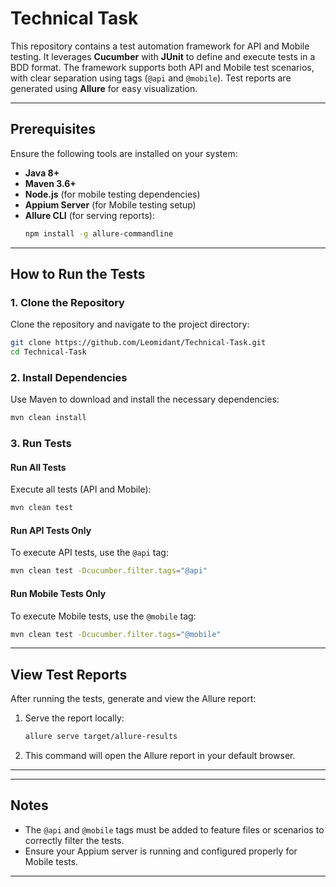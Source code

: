 
# Technical Task

This repository contains a test automation framework for API and Mobile testing. It leverages **Cucumber** with **JUnit** to define and execute tests in a BDD format. The framework supports both API and Mobile test scenarios, with clear separation using tags (`@api` and `@mobile`). Test reports are generated using **Allure** for easy visualization.

---

## Prerequisites

Ensure the following tools are installed on your system:

- **Java 8+**
- **Maven 3.6+**
- **Node.js** (for mobile testing dependencies)
- **Appium Server** (for Mobile testing setup)
- **Allure CLI** (for serving reports):
  ```bash
  npm install -g allure-commandline
  ```

---

## How to Run the Tests

### 1. Clone the Repository
Clone the repository and navigate to the project directory:
```bash
git clone https://github.com/Leomidant/Technical-Task.git
cd Technical-Task
```

### 2. Install Dependencies
Use Maven to download and install the necessary dependencies:
```bash
mvn clean install
```

### 3. Run Tests
#### Run All Tests
Execute all tests (API and Mobile):
```bash
mvn clean test
```

#### Run API Tests Only
To execute API tests, use the `@api` tag:
```bash
mvn clean test -Dcucumber.filter.tags="@api"
```

#### Run Mobile Tests Only
To execute Mobile tests, use the `@mobile` tag:
```bash
mvn clean test -Dcucumber.filter.tags="@mobile"
```

---

## View Test Reports

After running the tests, generate and view the Allure report:
1. Serve the report locally:
   ```bash
   allure serve target/allure-results
   ```
2. This command will open the Allure report in your default browser.

---

---

## Notes

- The `@api` and `@mobile` tags must be added to feature files or scenarios to correctly filter the tests.
- Ensure your Appium server is running and configured properly for Mobile tests.

---
